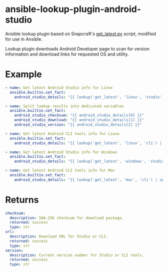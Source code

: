 # ansible-lookup-plugin-android-studio
Ansible lookup plugin based on Snapcraft's [get_latest.py](https://github.com/snapcrafters/android-studio/commit/921d05fcc21e8b789fdef7d65ccc4c96e484a9a4) script, modified for use in Ansible.

Lookup plugin downloads Android Developer page to scan for version information and download links for requested OS and utility.

# Example

```yml
- name: Get latest Android Studio info for Linux
  ansible.builtin.set_fact:
    android_studio_details: "{{ lookup('get_latest', 'linux', 'studio') | split(',') | list }}"

- name: Split lookup results into dedicated variables
  ansible.builtin.set_fact:
    android_studio_checksum: "{{ android_studio_details[0] }}"
    android_studio_download: "{{ android_studio_details[1] }}"
    android_studio_version: "{{ android_studio_details[2] }}"

- name: Get latest Android CLI tools info for Linux
  ansible.builtin.set_fact:
    android_studio_details: "{{ lookup('get_latest', 'linux', 'cli') | split(',') | list }"

- name: Get latest Android Studio info for Windows
  ansible.builtin.set_fact:
    android_studio_details: "{{ lookup('get_latest', 'windows', 'studio') | split(',') | list }}"

- name: Get latest Android CLI tools info for Mac
  ansible.builtin.set_fact:
    android_studio_details: "{{ lookup('get_latest', 'mac', 'cli') | split(',') | list }}"
```

# Returns

```yml
checksum:
  description: SHA-256 checksum for download package.
  returned: success
  type: str
url:
  description: Download URL for Studio or CLI.
  returned: success
  type: str
version:
  description: Current version number for Studio or CLI tools.
  returned: success
  type: str
```
